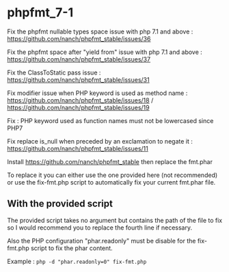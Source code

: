# phpfmt_7-1

Fix the phpfmt nullable types space issue with php 7.1 and above : https://github.com/nanch/phpfmt_stable/issues/36

Fix the phpfmt space after "yield from" issue with php 7.1 and above : https://github.com/nanch/phpfmt_stable/issues/37

Fix the ClassToStatic pass issue : https://github.com/nanch/phpfmt_stable/issues/31

Fix modifier issue when PHP keyword is used as method name : https://github.com/nanch/phpfmt_stable/issues/18 / https://github.com/nanch/phpfmt_stable/issues/19

Fix : PHP keyword used as function names must not be lowercased since PHP7

Fix replace is_null when preceded by an exclamation to negate it : https://github.com/nanch/phpfmt_stable/issues/11



Install https://github.com/nanch/phpfmt_stable then replace the fmt.phar

To replace it you can either use the one provided here (not recommended) or use the fix-fmt.php script to automatically fix your current fmt.phar file.

## With the provided script
The provided script takes no argument but contains the path of the file to fix so I would recommend you to replace the fourth line if necessary.

Also the PHP configuration "phar.readonly" must be disable for the fix-fmt.php script to fix the phar content.

Example :
`php -d "phar.readonly=0" fix-fmt.php`
